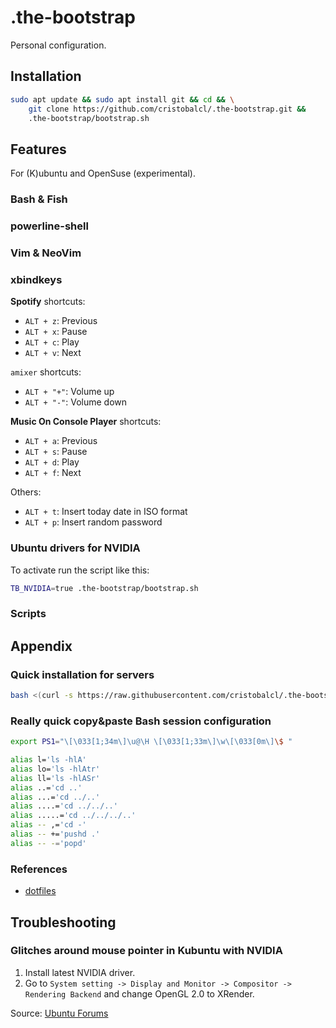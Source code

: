 .the-bootstrap
==============

Personal configuration.

Installation
------------

```bash
sudo apt update && sudo apt install git && cd && \
    git clone https://github.com/cristobalcl/.the-bootstrap.git &&
    .the-bootstrap/bootstrap.sh
```

Features
--------

For (K)ubuntu and OpenSuse (experimental).

### Bash & Fish

### powerline-shell

### Vim & NeoVim

### xbindkeys

**Spotify** shortcuts:

- `ALT + z`: Previous
- `ALT + x`: Pause
- `ALT + c`: Play
- `ALT + v`: Next

`amixer` shortcuts:

- `ALT + "+"`: Volume up
- `ALT + "-"`: Volume down

**Music On Console Player** shortcuts:

- `ALT + a`: Previous
- `ALT + s`: Pause
- `ALT + d`: Play
- `ALT + f`: Next

Others:

- `ALT + t`: Insert today date in ISO format
- `ALT + p`: Insert random password

### Ubuntu drivers for NVIDIA

To activate run the script like this:

```bash
TB_NVIDIA=true .the-bootstrap/bootstrap.sh
```

### Scripts

Appendix
--------

### Quick installation for servers

```bash
bash <(curl -s https://raw.githubusercontent.com/cristobalcl/.the-bootstrap/master/quick-install-server.sh)
```

### Really quick copy&paste Bash session configuration

```bash
export PS1="\[\033[1;34m\]\u@\H \[\033[1;33m\]\w\[\033[0m\]\$ "

alias l='ls -hlA'
alias lo='ls -hlAtr'
alias ll='ls -hlASr'
alias ..='cd ..'
alias ...='cd ../..'
alias ....='cd ../../..'
alias .....='cd ../../../..'
alias -- ,='cd -'
alias -- +='pushd .'
alias -- -='popd'
```

### References

- [dotfiles](https://dotfiles.github.io/)

Troubleshooting
---------------

### Glitches around mouse pointer in Kubuntu with NVIDIA

1. Install latest NVIDIA driver.
2. Go to `System setting -> Display and Monitor -> Compositor -> Rendering Backend` and change OpenGL 2.0 to XRender.

Source: [Ubuntu Forums](https://ubuntuforums.org/showthread.php?t=2358926&s=a0573c29ff5f56dff90cf77418efa722&p=13679079#post13679079)
